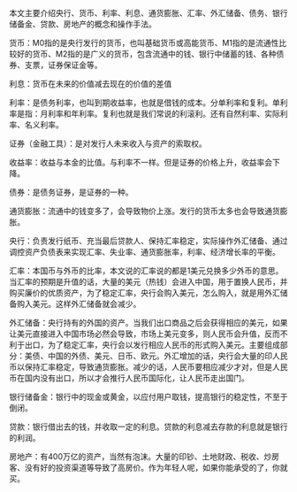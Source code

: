 本文主要介绍央行、货币、利率、利息、通货膨胀、汇率、外汇储备、债务、银行储备金、贷款、房地产的概念和操作手法。

货币：M0指的是央行发行的货币，也叫基础货币或高能货币、M1指的是流通性比较好的货币、M2指的是广义的货币，包含流通中的钱、银行中储蓄的钱、各种债券、支票，证券保证金等。

利息：货币在未来的价值减去现在的价值的差值

利率：是债务利率，也叫到期收益率，也就是借钱的成本。分单利率和复利。单利率是指：月利率和年利率。复利也就是我们常说的利滚利。还有自然利率、实际利率、名义利率。

证券（金融工具）：是对发行人未来收入与资产的索取权。

收益率：收益与本金的比值。与利率不一样。但是证券的价格上升，收益率会下降。

债券：是债务证券，是证券的一种。

通货膨胀：流通中的钱变多了，会导致物价上涨。发行的货币太多也会导致通货膨胀。

央行：负责发行纸币、充当最后贷款人、保持汇率稳定，实际操作外汇储备、通过调控资产负债表来实现汇率、失业率、通货膨胀率，利率、经济增长率的平衡。

汇率：本国币与外币的比率，本文说的汇率说的都是1美元兑换多少外币的意思。当汇率的预期是升值的话，大量的美元（热钱）会进入中国，用于置换人民币，并购买廉价的优质资产，为了稳定汇率，央行会购入美元，怎么购入，就是用外汇储备购入美元。这样外汇储备就会减少。

外汇储备：央行持有的外国的资产。当我们出口商品之后会获得相应的美元，如果让美元直接进入中国市场必然会导致，市场上美元变多，则人民币会升值，反而不利于出口，为了稳定汇率，央行会以发行相应人民币的形式购入美元。主要组成部分：美债、中国的外债、美元、日币、欧元。外汇增加的话，央行会大量的印人民币以保持汇率稳定，导致通货膨胀。减少的话，人民币要相应减少才对，但是人民币在国内没有出口，所以才会推行人民币国际化，让人民币走出国门。

银行储备金：银行中的现金或黄金，以应付用户取钱，提高银行的稳定性，不至于倒闭。

贷款：银行借出去的钱，并收取一定的利息。贷款的利息减去存款的利息就是银行的利润。

房地产：有400万亿的资产，当然有泡沫。大量的印钞、土地财政、税收、炒房客、没有好的投资渠道等导致了高房价。作为年轻人呢，如果你能承受的了，你就买。